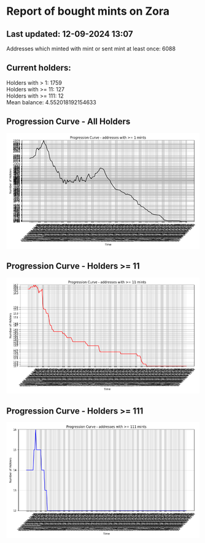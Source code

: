 # Report of bought mints on Zora
## Last updated: 12-09-2024 13:07
Addresses which minted with mint or sent mint at least once: 6088

## Current holders:
Holders with > 1: 1759  
Holders with >= 11: 127  
Holders with >= 111: 12  
Mean balance: 4.552018192154633  

## Progression Curve - All Holders
![addresses with >= 1 mint](progression_curve_all.png)
## Progression Curve - Holders >= 11
![addresses with >= 11 mints](progression_curve_gt_11.png)
## Progression Curve - Holders >= 111
![addresses with >= 111 mints](progression_curve_gt_111.png)
